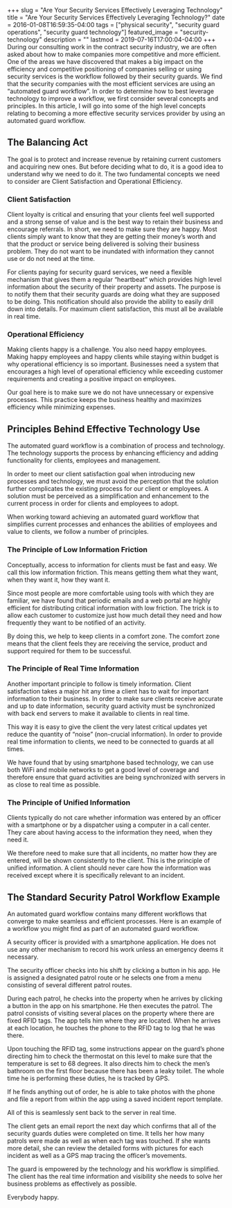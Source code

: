 +++
slug = "Are Your Security Services Effectively Leveraging Technology"
title =  "Are Your Security Services Effectively Leveraging Technology?"
date = 2016-01-08T16:59:35-04:00
tags = ["physical security", "security guard operations", "security guard technology"]
featured_image = "security-technology"
description = ""
lastmod = 2019-07-16T17:00:04-04:00
+++
During our consulting work in the contract security industry, we are often asked about how to make companies more competitive and more efficient. One of the areas we have discovered that  makes a big impact on the efficiency and competitive positioning of companies selling or using security services is the workflow followed by their security guards. We find that the security companies with the most efficient services are using an “automated guard workflow”. In order to determine how to best leverage technology to improve a workflow, we first consider several concepts and principles. In this article, I will go into some of the high level concepts relating to becoming a more effective security services provider by using an automated guard workflow.

## The Balancing Act
The goal is to protect and increase revenue by retaining current customers and acquiring new ones. But before deciding what to do, it is a good idea to understand why we need to do it. The two fundamental concepts we need to consider are Client Satisfaction and Operational Efficiency.

### Client Satisfaction
Client loyalty is critical and ensuring that your clients feel well supported and a strong sense of value and is the best way to retain their business and encourage referrals. In short, we need to make sure they are happy. Most clients simply want to know that they are getting their money’s worth and that the product or service being delivered is solving their business problem. They do not want to be inundated with information they cannot use or do not need at the time.

For clients paying for security guard services, we need a flexible mechanism that gives them a regular “heartbeat” which provides high level information about the security of their property and assets. The purpose is to notify them that their security guards are doing what they are supposed to be doing. This notification should also provide the ability to easily drill down into details.  For maximum client satisfaction, this must all be available in real time.

### Operational Efficiency
Making clients happy is a challenge. You also need happy employees. Making happy employees and happy clients while staying within budget is why operational efficiency is so important. Businesses need a system that encourages a high level of operational efficiency while exceeding customer requirements and creating a positive impact on employees.

Our goal here is to make sure we do not have unnecessary or expensive processes. This practice keeps the business healthy and maximizes efficiency while minimizing expenses.

## Principles Behind Effective Technology Use
The automated guard workflow is a combination of process and technology. The technology supports the process by enhancing efficiency and adding functionality for clients, employees and management.

In order to meet our client satisfaction goal when introducing new processes and technology, we must avoid the perception that the solution further complicates the existing process for our client or employees. A solution must be perceived as a simplification and enhancement to the current process in order for clients and employees to adopt.

When working toward achieving an automated guard workflow that simplifies current processes and enhances the abilities of employees and value to clients, we follow a number of principles.

### The Principle of Low Information Friction
Conceptually, access to information for clients must be fast and easy. We call this low information friction. This means getting them what they want, when they want it, how they want it.

Since most people are more comfortable using tools with which they are familiar, we have found that periodic emails and a web portal are highly efficient for distributing critical information with low friction. The trick is to allow each customer to customize just how much detail they need and how frequently they want to be notified of an activity.

By doing this, we help to keep clients in a comfort zone. The comfort zone means that the client feels they are receiving the service, product and support required for them to be successful.

### The Principle of Real Time Information
Another important principle to follow is timely information. Client satisfaction takes a major hit any time a client has to wait for important information to their business. In order to make sure clients receive accurate and up to date information, security guard activity must be synchronized with back end servers to make it available to clients in real time.

This way it is easy to give the client the very latest critical updates yet reduce the quantity of “noise” (non-crucial information). In order to provide real time information to clients, we need to be connected to guards at all times.

We have found that by using smartphone based technology, we can use both WiFi and mobile networks to get a good level of coverage and therefore ensure that guard activities are being synchronized with servers in as close to real time as possible.

### The Principle of Unified Information
Clients typically do not care whether information was entered by an officer with a smartphone or by a dispatcher using a computer in a call center. They care about having access to the information they need, when they need it.

We therefore need to make sure that all incidents, no matter how they are entered, will be shown consistently to the client. This is the principle of unified information. A client should never care how the information was received except where it is specifically relevant to an incident.

## The Standard Security Patrol Workflow Example
An automated guard workflow contains many different workflows that converge to make seamless and efficient processes. Here is an example of a workflow you might find as part of an automated guard workflow.

A security officer is provided with a smartphone application. He does not use any other mechanism to record his work unless an emergency deems it necessary.

The security officer checks into his shift by clicking a button in his app. He is assigned a designated patrol route or he selects one from a menu consisting of several different patrol routes.

During each patrol, he checks into the property when he arrives by clicking a button in the app on his smartphone. He then executes the patrol. The patrol consists of visiting several places on the property where there are fixed RFID tags. The app tells him where they are located. When he arrives at each location, he touches the phone to the RFID tag to log that he was there.

Upon touching the RFID tag, some instructions appear on the guard’s phone directing him to check the thermostat on this level to make sure that the temperature is set to 68 degrees. It also directs him to check the men’s bathroom on the first floor because there has been a leaky toilet.  The whole time he is performing these duties, he is tracked by GPS.

If he finds anything out of order, he is able to take photos with the phone and file a report from within the app using a saved incident report template.

All of this is seamlessly sent back to the server in real time.

The client gets an email report the next day which confirms that all of the security guards duties were completed on time. It tells her how many patrols were made as well as when each tag was touched. If she wants more detail, she can review the detailed forms with pictures for each incident as well as a GPS map tracing the officer’s movements.

The guard is empowered by the technology and his workflow is simplified. The client has the real time information and visibility she needs to solve her business problems as effectively as possible.

Everybody happy.
